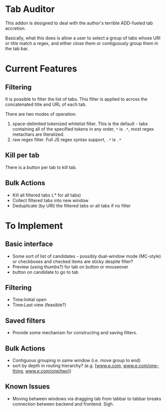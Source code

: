 # Tab Auditor

This addon is designed to deal with the author's terrible ADD-fueled tab accretion.

Basically, what this does is allow a user to select a group of tabs whose URI or title match a regex, and either close them or contiguously group them in the tab bar.

# Current Features

## Filtering

It is possible to filter the list of tabs. This filter is applied to across the concatenated title and URL of each tab.

There are two modes of operation:

1. space-delimited tokenized whitelist filter. This is the default - tabs containing all of the specified tokens in any order, `*` is `.*`, most regex metachars are literalized.
2. raw regex filter.  Full JS regex syntax support, `.*` is `.*` 

## Kill per tab

There is a button per tab to kill tab.

## Bulk Actions

- Kill all filtered tabs (.* for all tabs)
- Collect filtered tabs into new window
- Deduplicate (by URI) the filtered tabs or all tabs if no filter

# To Implement

## Basic interface
- Some sort of list of candidates - possibly dual-window mode (MC-style) or checkboxes and checked items are sticky despite filter?
- Preview (using thumbs?) for tab on button or mouseover
- button on candidate to go to tab

## Filtering
- Time:Initial open
- Time:Last view (feasible?)

## Saved filters
- Provide some mechanism for constructing and saving filters.

## Bulk Actions
- Contiguous grouping in same window (i.e. move group to end)
- sort by depth in routing hierarchy? (e.g. [www.e.com, www.e.com/one-thing, www.e.com/one/two])

## Known Issues
- Moving between windows via dragging tab from tabbar to tabbar breaks connection between backend and frontend. Sigh.
